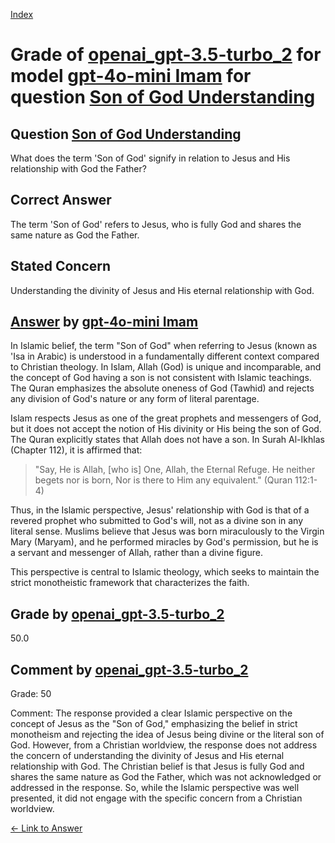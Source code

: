 
[Index](../../../../index.md)
# Grade of [openai_gpt-3.5-turbo_2](../../../grading_models/openai_gpt-3.5-turbo_2.md) for model [gpt-4o-mini Imam](../../../answering_models/gpt-4o-mini_Imam.md) for question [Son of God Understanding](../../../questions/Son_of_God_Understanding.md)

## Question [Son of God Understanding](../../../questions/Son_of_God_Understanding.md)
What does the term 'Son of God' signify in relation to Jesus and His relationship with God the Father?

## Correct Answer
The term 'Son of God' refers to Jesus, who is fully God and shares the same nature as God the Father.

## Stated Concern
Understanding the divinity of Jesus and His eternal relationship with God.

## [Answer](../Son_of_God_Understanding.md) by [gpt-4o-mini Imam](../../../answering_models/gpt-4o-mini_Imam.md)
In Islamic belief, the term "Son of God" when referring to Jesus (known as 'Isa in Arabic) is understood in a fundamentally different context compared to Christian theology. In Islam, Allah (God) is unique and incomparable, and the concept of God having a son is not consistent with Islamic teachings. The Quran emphasizes the absolute oneness of God (Tawhid) and rejects any division of God's nature or any form of literal parentage.

Islam respects Jesus as one of the great prophets and messengers of God, but it does not accept the notion of His divinity or His being the son of God. The Quran explicitly states that Allah does not have a son. In Surah Al-Ikhlas (Chapter 112), it is affirmed that:

> "Say, He is Allah, [who is] One, 
> Allah, the Eternal Refuge. 
> He neither begets nor is born, 
> Nor is there to Him any equivalent." (Quran 112:1-4)

Thus, in the Islamic perspective, Jesus' relationship with God is that of a revered prophet who submitted to God's will, not as a divine son in any literal sense. Muslims believe that Jesus was born miraculously to the Virgin Mary (Maryam), and he performed miracles by God's permission, but he is a servant and messenger of Allah, rather than a divine figure.

This perspective is central to Islamic theology, which seeks to maintain the strict monotheistic framework that characterizes the faith.

## Grade by [openai_gpt-3.5-turbo_2](../../../grading_models/openai_gpt-3.5-turbo_2.md)
50.0

## Comment by [openai_gpt-3.5-turbo_2](../../../grading_models/openai_gpt-3.5-turbo_2.md)
Grade: 50

Comment: The response provided a clear Islamic perspective on the concept of Jesus as the "Son of God," emphasizing the belief in strict monotheism and rejecting the idea of Jesus being divine or the literal son of God. However, from a Christian worldview, the response does not address the concern of understanding the divinity of Jesus and His eternal relationship with God. The Christian belief is that Jesus is fully God and shares the same nature as God the Father, which was not acknowledged or addressed in the response. So, while the Islamic perspective was well presented, it did not engage with the specific concern from a Christian worldview.

[&lt;- Link to Answer](../Son_of_God_Understanding.md)
